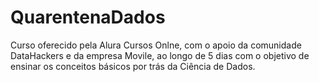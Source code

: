 # QuarentenaDados
Curso oferecido pela Alura Cursos Onlne, com o apoio da comunidade DataHackers e da empresa Movile, ao longo de 5 dias com o objetivo de ensinar os conceitos básicos por trás da Ciência de Dados.

